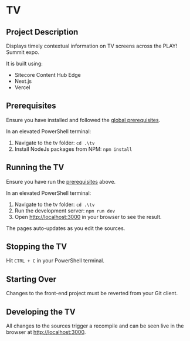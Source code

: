 # TV

## Project Description

Displays timely contextual information on TV screens across the PLAY! Summit expo.

It is built using:

- Sitecore Content Hub Edge
- Next.js
- Vercel

## Prerequisites

Ensure you have installed and followed the [global prerequisites](../prerequisites.md).

In an elevated PowerShell terminal:

1. Navigate to the tv folder: `cd .\tv`
2. Install NodeJs packages from NPM: `npm install`

## Running the TV

Ensure you have run the [prerequisites](#Prerequisites) above.

In an elevated PowerShell terminal:

1. Navigate to the tv folder: `cd .\tv`
2. Run the development server: `npm run dev`
3. Open [http://localhost:3000](http://localhost:3000) in your browser to see the result.

The pages auto-updates as you edit the sources.

## Stopping the TV

Hit `CTRL + C` in your PowerShell terminal.

## Starting Over

Changes to the front-end project must be reverted from your Git client.

## Developing the TV

All changes to the sources trigger a recompile and can be seen live in the browser at [http://localhost:3000](http://localhost:3000).
